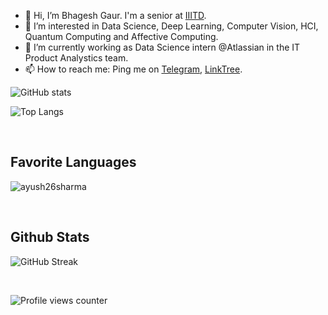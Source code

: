 - 👋 Hi, I’m Bhagesh Gaur. I'm a senior at [IIITD][2].
- 👀 I’m interested in Data Science, Deep Learning, Computer Vision, HCI, Quantum Computing and Affective Computing.
- 🌱 I’m currently working as Data Science intern @Atlassian in the IT Product Analystics team.
- 📫 How to reach me: Ping me on [Telegram][1], [LinkTree][3].

[1]: https://t.me/SlyCop/ "Telegram" 
[2]: https://iiitd.ac.in/
[3]: https://linktr.ee/bhageshgaur

<!---
BhageshIIITD/BhageshIIITD is a ✨ special ✨ repository because its `README.md` (this file) appears on your GitHub profile.
You can click the Preview link to take a look at your changes.

Here are some ideas to get you started:

- 🔭 I’m currently working on ...
- 🌱 I’m currently learning ...
- 👯 I’m looking to collaborate on ...
- 🤔 I’m looking for help with ...
- 💬 Ask me about ...
- 📫 How to reach me: ...
- 😄 Pronouns: ...
- ⚡ Fun fact: ...
-->
![GitHub stats](https://github-readme-stats.vercel.app/api?username=Bhagesh-Gaur&theme=radical&show_icons=true&count_private=true)

![Top Langs](https://github-readme-stats.vercel.app/api/top-langs/?username=Bhagesh-Gaur&theme=radical&layout=compact&langs_count=10)

<br/>

## Favorite Languages
<p><img align="center" src="https://github-readme-stats.vercel.app/api/top-langs?username=Bhagesh-Gaur&show_icons=true&locale=en&layout=compact" alt="ayush26sharma" /></p>

<br/>

## Github Stats  
![GitHub Streak](http://github-readme-streak-stats.herokuapp.com?user=Bhagesh-Gaur&theme=react&date_format=M%20j%5B%2C%20Y%5D)

<br/>


![Profile views counter](https://komarev.com/ghpvc/?username=Bhagesh-Gaur&&style=flat-square)  
<br/>

<br />
